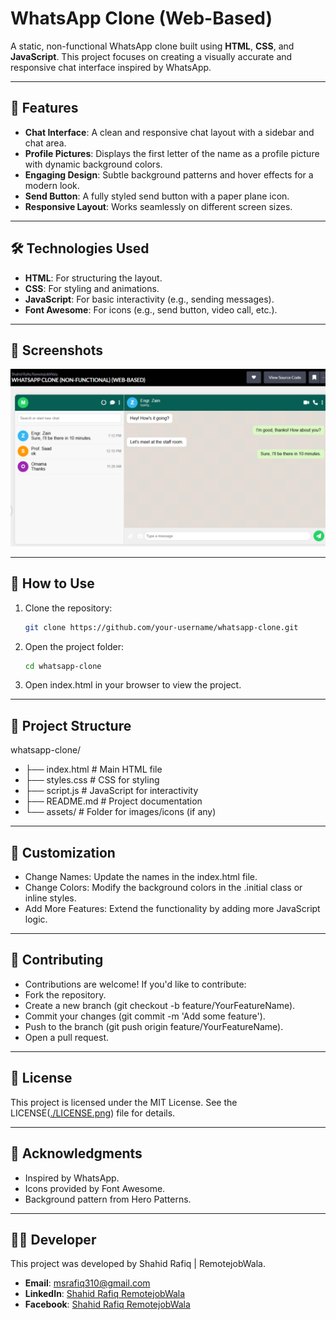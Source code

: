 # WhatsApp Clone (Web-Based)

A static, non-functional WhatsApp clone built using **HTML**, **CSS**, and **JavaScript**. This project focuses on creating a visually accurate and responsive chat interface inspired by WhatsApp.

---

## 🚀 **Features**
- **Chat Interface**: A clean and responsive chat layout with a sidebar and chat area.
- **Profile Pictures**: Displays the first letter of the name as a profile picture with dynamic background colors.
- **Engaging Design**: Subtle background patterns and hover effects for a modern look.
- **Send Button**: A fully styled send button with a paper plane icon.
- **Responsive Layout**: Works seamlessly on different screen sizes.

---

## 🛠️ **Technologies Used**
- **HTML**: For structuring the layout.
- **CSS**: For styling and animations.
- **JavaScript**: For basic interactivity (e.g., sending messages).
- **Font Awesome**: For icons (e.g., send button, video call, etc.).

---

## 📸 **Screenshots**

![WHATSAPP-CLONE-NON-FUNCTIONAL-WEB-BASED-](./screenshot1.png)  

---

## 🎯 **How to Use**
1. Clone the repository:
   ```bash
   git clone https://github.com/your-username/whatsapp-clone.git
2. Open the project folder:
   ```bash
   cd whatsapp-clone
3. Open index.html in your browser to view the project.

---

## 🧩 **Project Structure**
whatsapp-clone/
- ├── index.html          # Main HTML file
- ├── styles.css          # CSS for styling
- ├── script.js           # JavaScript for interactivity
- ├── README.md           # Project documentation
- └── assets/             # Folder for images/icons (if any)
---

## 🔧 **Customization**
- Change Names: Update the names in the index.html file.
- Change Colors: Modify the background colors in the .initial class or inline styles.
- Add More Features: Extend the functionality by adding more JavaScript logic.

---

## 🌟 **Contributing**
- Contributions are welcome! If you'd like to contribute:
- Fork the repository.
- Create a new branch (git checkout -b feature/YourFeatureName).
- Commit your changes (git commit -m 'Add some feature').
- Push to the branch (git push origin feature/YourFeatureName).
- Open a pull request.

---

## 📄 **License**
This project is licensed under the MIT License. See the LICENSE([./LICENSE.png](https://github.com/Shahid-Rafiq-RemotejobWala/WHATSAPP-CLONE-NON-FUNCTIONAL-WEB-BASED-/blob/main/LICENSE)) file for details.

---

## 🙏 **Acknowledgments**
- Inspired by WhatsApp.
- Icons provided by Font Awesome.
- Background pattern from Hero Patterns.

---

## 👨‍💻 **Developer**
This project was developed by Shahid Rafiq | RemotejobWala.
- **Email**: [msrafiq310@gmail.com](mailto:msrafiq310@gmail.com)
- **LinkedIn**: [Shahid Rafiq RemotejobWala](https://www.linkedin.com/in/shahid-rafiq-remotejobwala)
- **Facebook**: [Shahid Rafiq RemotejobWala](https://www.facebook.com/profile.php?id=100004719165786)
